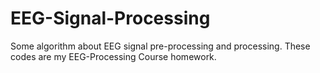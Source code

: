 # EEG-Signal-Processing
Some algorithm about EEG signal pre-processing and processing.
These codes are my EEG-Processing Course homework.
